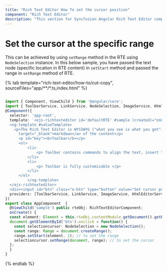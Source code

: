 ```yaml
---
title: "Rich Text Editor How To set the cursor position"
component: "Rich Text Editor"
description: "This section for Syncfusion Angular Rich Text Editor component explains on how to set the cursor postion at the specific range."
---
```


# Set the cursor at the specific range

This can be achieved by using `setRange` method in the RTE using `NodeSelection` instance. In this below sample, you have passed the text node (specific location in RTE content) in `setStart` method and passed the range in `setRange` method of RTE.

{% tab template="rich-text-editor/how-to/cut-copy", sourceFiles="app/**/*.ts,index.html" %}

```typescript

import { Component, ViewChild } from '@angular/core';
import { ToolbarService, LinkService, NodeSelection, ImageService, HtmlEditorService, RichTextEditorComponent  } from '@syncfusion/ej2-angular-richtexteditor';
@Component({
  selector: 'app-root',
  template: `<ejs-richtexteditor id='defaultRTE' #sample (created)="onCreate($event)">
  <ng-template #valueTemplate>
    <p>The Rich Text Editor is WYSIWYG ("what you see is what you get") editor useful to create and edit content, and return the valid <a href="https://ej2.syncfusion.com/home/" target="_blank">HTML markup</a> or <a href="https://ej2.syncfusion.com/home/"
      target="_blank">markdown</a> of the content</p>
      <p id="key"><b>Toolbar</b></p>
      <ol>
          <li>
              <p> Toolbar contains commands to align the text, insert link, insert image, insert list, undo/redo operations, HTML view, etc </p>
          </li>
          <li>
              <p> Toolbar is fully customizable </p>
          </li>
      </ol>
          </ng-template>
  </ejs-richtexteditor>
  <div><input id="btn" class="e-btn" type="button" value="Set cursor point" /></div>`,
  providers: [ToolbarService, LinkService, ImageService, HtmlEditorService ]
})
export class AppComponent  {
  @ViewChild('sample') public rteObj: RichTextEditorComponent;
  onCreate() {
  const element: Element = this.rteObj.contentModule.getDocument().getElementById("key");
  document.getElementById('btn').onclick = function() {
    const selectioncursor: NodeSelection = new NodeSelection();
    const range: Range = document.createRange();
    range.setStart(element, 1); // to set the range
    selectioncursor.setRange(document, range); // to set the cursor
  };
  }
}

```

{% endtab %}
